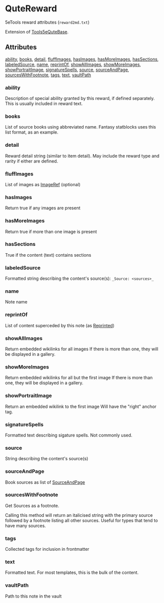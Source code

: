 # QuteReward

5eTools reward attributes (`reward2md.txt`)

Extension of [Tools5eQuteBase](Tools5eQuteBase.md).

## Attributes

[ability](#ability), [books](#books), [detail](#detail), [fluffImages](#fluffimages), [hasImages](#hasimages), [hasMoreImages](#hasmoreimages), [hasSections](#hassections), [labeledSource](#labeledsource), [name](#name), [reprintOf](#reprintof), [showAllImages](#showallimages), [showMoreImages](#showmoreimages), [showPortraitImage](#showportraitimage), [signatureSpells](#signaturespells), [source](#source), [sourceAndPage](#sourceandpage), [sourcesWithFootnote](#sourceswithfootnote), [tags](#tags), [text](#text), [vaultPath](#vaultpath)


### ability

Description of special ability granted by this reward, if defined separately. This is usually included in reward text.

### books

List of source books using abbreviated name. Fantasy statblocks uses this list format, as an example.

### detail

Reward detail string (similar to item detail). May include the reward type and rarity if either are defined.

### fluffImages

List of images as [ImageRef](../ImageRef.md) (optional)

### hasImages

Return true if any images are present

### hasMoreImages

Return true if more than one image is present

### hasSections

True if the content (text) contains sections

### labeledSource

Formatted string describing the content's source(s): `_Source: <sources>_`

### name

Note name

### reprintOf

List of content superceded by this note (as [Reprinted](../Reprinted.md))

### showAllImages

Return embedded wikilinks for all images
If there is more than one, they will be displayed in a gallery.

### showMoreImages

Return embedded wikilinks for all but the first image
If there is more than one, they will be displayed in a gallery.

### showPortraitImage

Return an embedded wikilink to the first image
Will have the "right" anchor tag.

### signatureSpells

Formatted text describing sigature spells. Not commonly used.

### source

String describing the content's source(s)

### sourceAndPage

Book sources as list of [SourceAndPage](../SourceAndPage.md)

### sourcesWithFootnote

Get Sources as a footnote.

Calling this method will return an italicised string with the primary source
followed by a footnote listing all other sources. Useful for types
that tend to have many sources.

### tags

Collected tags for inclusion in frontmatter

### text

Formatted text. For most templates, this is the bulk of the content.

### vaultPath

Path to this note in the vault
